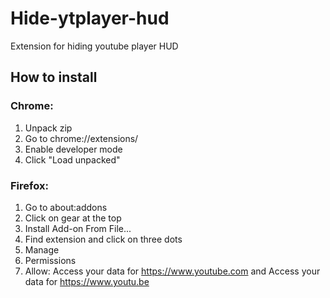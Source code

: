 # Hide-ytplayer-hud
Extension for hiding youtube player HUD
## How to install
### Chrome:
1. Unpack zip
2. Go to chrome://extensions/
3. Enable developer mode
4. Click "Load unpacked"
### Firefox:
1. Go to about:addons
2. Click on gear at the top
3. Install Add-on From File...
4. Find extension and click on three dots
5. Manage
6. Permissions
7. Allow: Access your data for https://www.youtube.com and Access your data for https://www.youtu.be
